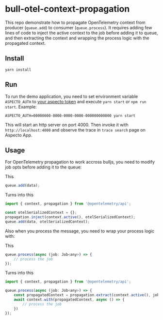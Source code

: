 # bull-otel-context-propagation

This repo demonstrate how to propagate OpenTelemetry context from producer (`queue.add`) to consumer (`queue.process`). It requires adding few lines of code to inject the active context to the job before adding it to queue, and then extracting the context and wrapping the process logic with the propagated context.

## Install

```
yarn install
```

## Run

To run the demo application, you need to set environment variable `ASPECTO_AUTH` to [your aspecto token](https://app.aspecto.io/7fe312f8/integration/tokens) and execute `yarn start` or `npm run start`. Example:
```
ASPECTO_AUTH=00000000-0000-0000-0000-000000000000 yarn start
```

This will start an http server on port 4000. Then invoke it with `http://localhost:4000` and observe the trace in `trace search` page on Aspecto App.

## Usage
For OpenTelemetry propagation to work accross bulljs, you need to modify job opts before adding it to the queue:

This
```js
queue.add(data);
```

Turns into this
```js
import { context, propagation } from '@opentelemetry/api';

const otelSerializedContext = {};
propagation.inject(context.active(), otelSerializedContext);
queue.add(data, otelSerializedContext);
```

Also when you process the message, you need to wrap your process logic with:

This
```js
queue.process(async (job: Job<any>) => {
    // process the job
});
```

Turns into this
```js
import { context, propagation } from '@opentelemetry/api';

queue.process(async (job: Job<any>) => {
    const propagatedContext = propagation.extract(context.active(), job.opts);
    await context.with(propagatedContext, async () => {
        // process the job
    })
});
```
